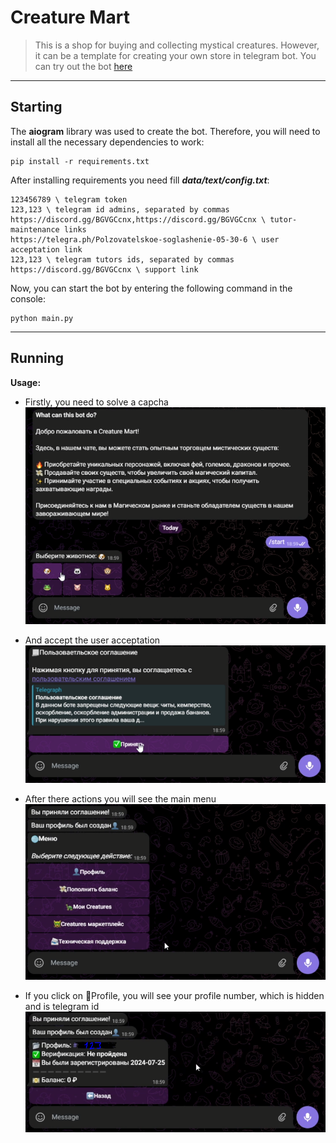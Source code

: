 # Creature Mart

>This is a shop for buying and collecting mystical creatures. However, it can be a template for creating your own store in telegram bot. You can try out the bot [here](https://t.me/Creature_Mart_bot)

---

## Starting

The **aiogram** library was used to create the bot. Therefore, you will need to install all the necessary dependencies to work:

```
pip install -r requirements.txt
```

After installing requirements you need fill ***data/text/config.txt***:
```
123456789 \ telegram token
123,123 \ telegram id admins, separated by commas
https://discord.gg/BGVGCcnx,https://discord.gg/BGVGCcnx \ tutor-maintenance links
https://telegra.ph/Polzovatelskoe-soglashenie-05-30-6 \ user acceptation link
123,123 \ telegram tutors ids, separated by commas
https://discord.gg/BGVGCcnx \ support link
```

Now, you can start the bot by entering the following command in the console:

```commandline
python main.py
```

___

## Running



**Usage:**

- Firstly, you need to solve a capcha
![1](data/images/readme/1.PNG)

- And accept the user acceptation
![2](data/images/readme/2.PNG)

- After there actions you will see the main menu
![3](data/images/readme/3.PNG)

- If you click on 👤Profile, you will see your profile number, which is hidden and is telegram id
![4](data/images/readme/4.PNG)
